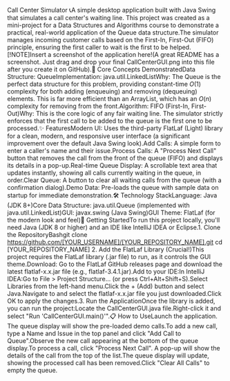 Call Center Simulator 📞A simple desktop application built with Java Swing that simulates a call center's waiting line. This project was created as a mini-project for a Data Structures and Algorithms course to demonstrate a practical, real-world application of the Queue data structure.The simulator manages incoming customer calls based on the First-In, First-Out (FIFO) principle, ensuring the first caller to wait is the first to be helped.[!NOTE]Insert a screenshot of the application here!(A great README has a screenshot. Just drag and drop your final CallCenterGUI.png into this file after you create it on GitHub).🎯 Core Concepts DemonstratedData Structure: QueueImplementation: java.util.LinkedListWhy: The Queue is the perfect data structure for this problem, providing constant-time $O(1)$ complexity for both adding (enqueuing) and removing (dequeuing) elements. This is far more efficient than an ArrayList, which has an $O(n)$ complexity for removing from the front.Algorithm: FIFO (First-In, First-Out)Why: This is the core logic of any fair waiting line. The simulator strictly enforces that the first call to be added to the queue is the first one to be processed.✨ FeaturesModern UI: Uses the third-party FlatLaf (Light) library for a clean, modern, and responsive user interface (a significant improvement over the default Java Swing look).Add Calls: A simple form to enter a caller's name and their issue.Process Calls: A "Process Next Call" button that removes the call from the front of the queue (FIFO) and displays its details in a pop-up.Real-time Queue Display: A scrollable text area that updates instantly, showing all calls currently waiting in the queue, in order.Clear Queue: A button to clear all waiting calls from the queue (with a confirmation dialog).Demo Data: Pre-loads the queue with sample data on startup for immediate demonstration.🛠️ Technology StackLanguage: Java (JDK 8+)Core Data Structure: java.util.Queue (implemented with java.util.LinkedList)GUI: javax.swing (Java Swing)GUI Theme: FlatLaf (for the modern look and feel)🚀 Getting StartedTo run this project locally, you'll need Java (JDK 8 or higher) and an IDE like IntelliJ IDEA or Eclipse.1. Clone the RepositoryBashgit clone https://github.com/[YOUR_USERNAME]/[YOUR_REPOSITORY_NAME].git
cd [YOUR_REPOSITORY_NAME]
2. Add the FlatLaf Library (Crucial!)This project requires the FlatLaf library (.jar file) to run, as it controls the GUI theme.Download: Go to the FlatLaf GitHub releases page and download the latest flatlaf-x.x.jar file (e.g., flatlaf-3.4.1.jar).Add to your IDE:In IntelliJ IDEA:Go to File > Project Structure... (or press Ctrl+Alt+Shift+S).Select Libraries from the left-hand menu.Click the + (Add) button and select Java.Navigate to and select the flatlaf-x.x.jar file you just downloaded.Click OK to apply the changes.3. Run the ApplicationOnce the library is added, you can run the project:Locate the CallCenterGUI.java file.Right-click it and select "Run 'CallCenterGUI.main()'".📋 How to UseLaunch the application. The queue display will show the pre-loaded demo calls.To add a new call, type a Name and Issue in the top panel and click "Add Call to Queue".Observe the new call appearing at the bottom of the queue display.To process a call, click "Process Next Call". A pop-up will show the details of the call from the top of the list.The queue display will update, showing the processed call has been removed.Click "Clear All Calls" to empty the queue.
